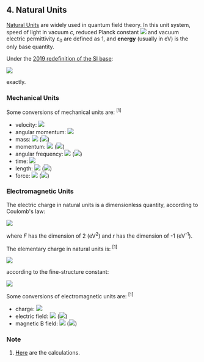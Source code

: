 ## 4. Natural Units

[Natural Units](https://en.wikipedia.org/wiki/Natural_units#Natural_units_(particle_and_atomic_physics)) are widely used in quantum field theory. In this unit system, speed of light in vacuum *c*, reduced Planck constant <img src="https://latex.codecogs.com/gif.latex?\hbar"> and vacuum electric permittivity *ε*<sub>0</sub> are defined as 1, and **energy** (usually in eV) is the only base quantity.

Under the [2019 redefinition of the SI base](https://en.wikipedia.org/wiki/2019_redefinition_of_the_SI_base_units):

<img src="https://latex.codecogs.com/gif.latex?1\;\text{eV}=1.602176634{\times}10^{-19}\;\text{J}">

exactly.

### Mechanical Units

Some conversions of mechanical units are: <sup>[1]</sup>

- velocity: <img src="https://latex.codecogs.com/gif.latex?1\overset{\frown}=299792458\;\text{m/s}">
- angular momentum: <img src="https://latex.codecogs.com/gif.latex?1\overset{\frown}=1.054571817646156...{\times}10^{-34}\;\text{J\;s}">
- mass: <img src="https://latex.codecogs.com/gif.latex?1\;\text{eV}\overset{\frown}=1.782661921627897...{\times}10^{-36}\;\text{kg}"> (<img src="https://latex.codecogs.com/gif.latex?m=E/c^2">)
- momentum: <img src="https://latex.codecogs.com/gif.latex?1\;\text{eV}\overset{\frown}=5.34428599267830...{\times}10^{-28}\;\text{kg\;m/s}"> (<img src="https://latex.codecogs.com/gif.latex?p=mv">)
- angular frequency: <img src="https://latex.codecogs.com/gif.latex?1\;\text{eV}\overset{\frown}=1.519267447878626...{\times}10^{15}\;\text{Hz}"> (<img src="https://latex.codecogs.com/gif.latex?\omega=E/\hbar">)
- time: <img src="https://latex.codecogs.com/gif.latex?1\;\text{eV}^{-1}\overset{\frown}=6.58211956950906...{\times}10^{-16}\;\text{s}">
- length: <img src="https://latex.codecogs.com/gif.latex?1\;\text{eV}^{-1}\overset{\frown}=1.973269804593024...{\times}10^{-7}\;\text{m}"> (<img src="https://latex.codecogs.com/gif.latex?l=ct">)
- force: <img src="https://latex.codecogs.com/gif.latex?1\;\text{eV}^2\overset{\frown}=8.11939974082986...{\times}10^{-13}\;\text{N}"> (<img src="https://latex.codecogs.com/gif.latex?F=\text{d}p/\text{d}t">)

### Electromagnetic Units

The electric charge in natural units is a dimensionless quantity, according to Coulomb's law: 

<img src="https://latex.codecogs.com/gif.latex?F=\frac{q_1q_2}{4\pi\varepsilon_0r^2}">

where *F* has the dimension of 2 (eV<sup>2</sup>) and *r* has the dimension of -1 (eV<sup>-1</sup>).

The elementary charge in natural units is: <sup>[1]</sup>

<img src="https://latex.codecogs.com/gif.latex?1\;e\overset{\frown}=\sqrt{4\pi\alpha}=0.302822120872(23)">

according to the fine-structure constant:

<img src="https://latex.codecogs.com/gif.latex?\alpha=\frac{e^2}{4\pi\varepsilon_0{\hbar}c}">

Some conversions of electromagnetic units are: <sup>[1]</sup>

- charge: <img src="https://latex.codecogs.com/gif.latex?1\overset{\frown}=e/\sqrt{4\pi\alpha}=5.2908176899(4){\times}10^{-19}\;\text{C}">
- electric field: <img src="https://latex.codecogs.com/gif.latex?1\;\text{eV}^2\overset{\frown}=1.53462096348(12){\times}10^{6}\;\text{V/m}"> (<img src="https://latex.codecogs.com/gif.latex?\mathbf{F}=q\mathbf{E}">)
- magnetic B field: <img src="https://latex.codecogs.com/gif.latex?1\;\text{eV}^2\overset{\frown}=5.1189445315(4){\times}10^{-3}\;\text{T}"> (<img src="https://latex.codecogs.com/gif.latex?\mathbf{F}=q\mathbf{v}\times\mathbf{B}">)

### Note

1. [Here](uncertainties/natural.py) are the calculations.